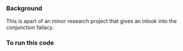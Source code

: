 ### Background
This is apart of an minor research project that gives an inlook into the conjunction fallacy.

### To run this code
